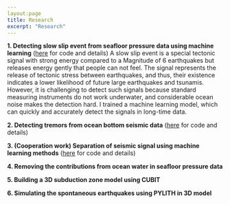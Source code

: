 ```yaml
---
layout:page
title: Research
excerpt: "Research"
---
```


__1. Detecting slow slip event from seafloor pressure data using machine learning__ ([here](https://github.com/bing-he/SSE_detection_using_machine_learning) for code and details)
A slow slip event is a special tectonic signal with strong energy compared to a Magnitude of 6 earthquakes but releases energy gently that people can not feel. The signal represents the release of tectonic stress between earthquakes, and thus, their existence indicates a lower likelihood of future large earthquakes and tsunamis. However, it is challenging to detect such signals because standard measuring instruments do not work underwater, and considerable ocean noise makes the detection hard. I trained a machine learning model, which can quickly and accurately detect the signals in long-time data.

__2. Detecting tremors from ocean bottom seismic data__ ([here](https://github.com/bing-he/Tremor_detection) for code and details)

__3. (Cooperation work) Separation of seismic signal using machine learning methods__ ([here](https://github.com/yinjiuxun/WaveDecompNet) for code and details)

__4. Removing the contributions from ocean water in seafloor pressure data__

__5. Building a 3D subduction zone model using CUBIT__

__6. Simulating the spontaneous earthquakes using PYLITH in 3D model__


